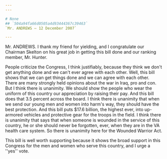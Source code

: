 ```yaml
---
---

# None
## `504a94fa66d0505a4d93444367c39463`
`Mr. ANDREWS — 12 December 2007`

---
```



Mr. ANDREWS. I thank my friend for yielding, and I congratulate our 
Chairman Skelton on his great job in getting this bill done and our 
ranking member, Mr. Hunter.

People criticize the Congress, I think justifiably, because they 
think we don't get anything done and we can't ever agree with each 
other. Well, this bill shows that we can get things done and we can 
agree with each other. There are many strongly held opinions about the 
war in Iraq, pro and con. But I think there is unanimity. We should 
show the people who wear the uniform of this country our appreciation 
by raising their pay. And this bill does that 3.5 percent across the 
board. I think there is unanimity that when we send our young men and 
women into harm's way, they should have the best protection. And this 
bill puts $17.6 billion, the highest ever, into up-armored vehicles and 
protective gear for the troops in the field. I think there is unanimity 
that says that when someone is wounded in the service of this country, 
he or she should never be forgotten, ever, when they are in the VA 
health care system. So there is unanimity here for the Wounded Warrior 
Act.

This bill is well worth supporting because it shows the broad support 
in this Congress for the men and women who serve this country, and I 
urge a ''yes'' vote.